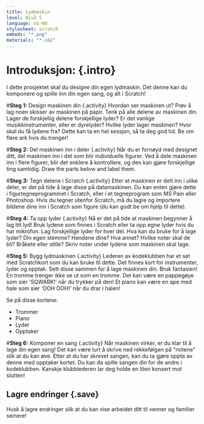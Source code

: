 ```yaml
---
title: Lydmaskin
level: Nivå 5
language: nb-NO
stylesheet: scratch
embeds: "*.png"
materials: "*.sb2"
...
```


# Introduksjon: {.intro}
I dette prosjektet skal du designe din egen lydmaskin. Det denne kan du komponere og spille inn din egen sang, og alt i Scratch!

#**Steg 1:** Design maskinen din {.activity}
Hvordan ser maskinen ut? Prøv å lag noen skisser av maskinen
på papir.
Tenk på alle delene av maskinen din.
Lager de forskjellig delene forskjellige lyder?
Er det vanlige musikkinstrumenter, eller er dyrelyder? Hvilke lyder lager maskinen?
Hvor skal du få lydene fra?
Dette kan ta en hel sessjon, så ta deg god tid. Be om flere ark hvis du trenger!

#**Steg 2:** Del maskinen inn i deler {.activity}
Når du er fornøyd med designet ditt, del maskinen inn i det som blir individuelle figurer. Ved å dele maskinen inn i flere figurer, blir det enklere å kontrollere, og den kan gjøre forskjellige ting samtidig.
Draw the parts below and label them.

#**Steg 3:** Tegn delene i Scratch {.activity}
Etter at maskinen er delt inn i ulike deler, er det på tide å lage disse på datamaskinen. Du kan enten gjøre dette i figurtegneprogrammet i Scratch, eller i et tegneprogram som MS Pain eller Photoshop. Hvis du tegner utenfor Scratch, må du lagre og importere bildene dine inn i Scratch som figure (du kan godt be om hjelp til dette).

#**Steg 4:** Ta opp lyder {.activity}
Nå er det på tide at maskinen begynner å lag litt lyd! Bruk lydene som finnes i Scratch eller ta opp egne lyder hvis du har mikrofon. Lag forskjellige lyder for hver del. Hva kan du bruke for å lage lyder? Din egen stemme? Hendene dine? Hva annet? Hvilke noter skal de bli? Bråkete eller stille? Skriv noter under lydene som maskinen skal lage.

#**Steg 5:** Bygg lydmaskinen {.activity}
Lederen av kodeklubben har et set med Scratchkort som du kan bruke til dette. Det finnes kort for instrumenter, lyder og opptak. Sett disse sammen for å lage maskinen din. Bruk fantasien! En tromme trenger ikke se ut som en tromme. Det kan være en pappegøye som sier ‘SQWARK!’ når du trykker på den! Et piano kan være en ape med hale som sier ‘OOH OOH!’ når du drar i halen!

Se på disse kortene:
* Trommer
* Piano
* Lyder
* Opptaker

#**Steg 6:** Komponer en sang {.activity}
Når maskinen virker, er du klar til å lage din egen sang!
Det kan være lurt å skrive ned rekkefølgen på "notene" slik at du kan øve.
Etter at du har skrevet sangen, kan du ta gjøre oppta av denne med opptaker kortet. Du kan da spille sangen din for de andre i kodeklubben. Kanskje klubblederen lar deg holde en liten konsert mot slutten!

## Lagre endringer {.save}
Husk å lagre endringer slik at du kan vise arbeidet ditt til venner og familier seinere!
